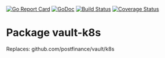 [![Go Report Card](https://goreportcard.com/badge/github.com/postfinance/vault-k8s)](https://goreportcard.com/report/github.com/postfinance/vault-k8s)
[![GoDoc](https://godoc.org/github.com/postfinance/vault-k8s?status.svg)](https://godoc.org/github.com/postfinance/vault-k8s)
[![Build Status](https://github.com/postfinance/vault-k8s/workflows/build/badge.svg)](https://github.com/postfinance/vault-k8s/actions)
[![Coverage Status](https://coveralls.io/repos/github/postfinance/vault-k8s/badge.svg?branch=master)](https://coveralls.io/github/postfinance/vault-k8s?branch=master)


# Package vault-k8s

Replaces: github.com/postfinance/vault/k8s